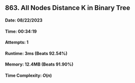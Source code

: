 ## 863. All Nodes Distance K in Binary Tree

#### Date: 08/22/2023

#### Time: 00:34:19

#### Attempts: 1

#### Runtime: 3ms (Beats 92.54%)

#### Memory: 12.4MB (Beats 91.90%)

#### Time Complexity: $O(n)$